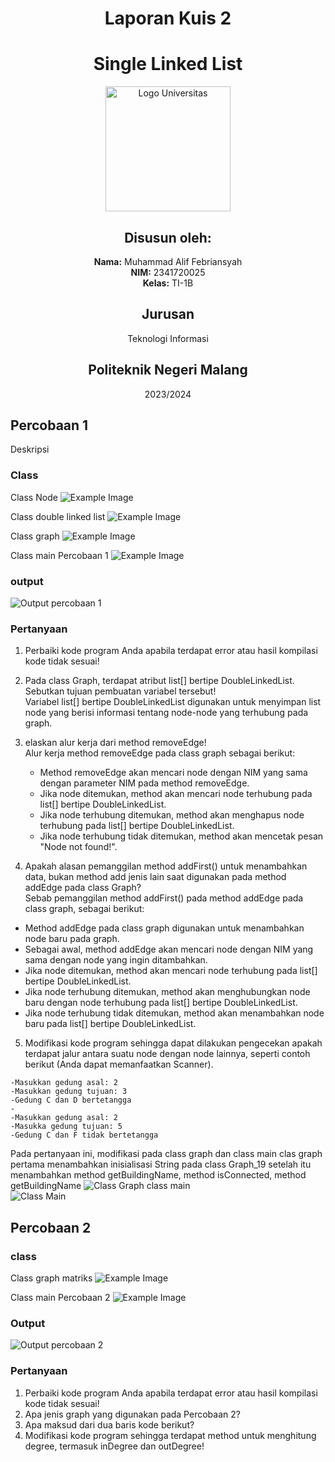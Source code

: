 <div style="text-align: center;">

# **Laporan Kuis 2**
# **Single Linked List**

<img src="https://spmb.polinema.ac.id/devel/asset/images/polinema_logo.png" alt="Logo Universitas" style="width: 200px;"/>

## Disusun oleh:
**Nama:** Muhammad Alif Febriansyah <br>
**NIM:** 2341720025 <br>
**Kelas:** TI-1B <br>

## Jurusan
Teknologi Informasi

## Politeknik Negeri Malang
2023/2024

</div>

## Percobaan 1
Deskripsi
### Class
Class Node
<img src="image\node p1.png" alt="Example Image"/>

Class double linked list
<img src="image\double linked list p1.png" alt="Example Image"/>

Class graph
<img src="image\graph p1.png" alt="Example Image"/>

Class main Percobaan 1
<img src="image\graph main p1.png" alt="Example Image"/>

### output
<img src="image\output p1.png" alt="Output percobaan 1"/>

### Pertanyaan
1.  Perbaiki kode program Anda apabila terdapat error atau hasil kompilasi kode tidak sesuai!
2.  Pada class Graph, terdapat atribut list[] bertipe DoubleLinkedList. Sebutkan tujuan pembuatan 
variabel tersebut! <br>
Variabel list[] bertipe DoubleLinkedList digunakan untuk menyimpan list node yang berisi informasi tentang node-node yang terhubung pada graph.

3. elaskan alur kerja dari method removeEdge! <br> 
Alur kerja method removeEdge pada class graph sebagai berikut:
   - Method removeEdge akan mencari node dengan NIM yang sama dengan parameter NIM pada method removeEdge.
   - Jika node ditemukan, method akan mencari node terhubung pada list[] bertipe DoubleLinkedList.
   - Jika node terhubung ditemukan, method akan menghapus node terhubung pada list[] bertipe DoubleLinkedList.
   - Jika node terhubung tidak ditemukan, method akan mencetak pesan "Node not found!".

4.  Apakah alasan pemanggilan method addFirst() untuk menambahkan data, bukan method add jenis lain saat digunakan pada method addEdge pada class Graph? <br>
Sebab pemanggilan method addFirst() pada method addEdge pada class graph, sebagai berikut:
   - Method addEdge pada class graph digunakan untuk menambahkan node baru pada graph.
   - Sebagai awal, method addEdge akan mencari node dengan NIM yang sama dengan node yang ingin ditambahkan.
   - Jika node ditemukan, method akan mencari node terhubung pada list[] bertipe DoubleLinkedList.
   - Jika node terhubung ditemukan, method akan menghubungkan node baru dengan node terhubung pada list[] bertipe DoubleLinkedList.
   - Jika node terhubung tidak ditemukan, method akan menambahkan node baru pada list[] bertipe DoubleLinkedList.

5. Modifikasi kode program sehingga dapat dilakukan pengecekan apakah terdapat jalur antara suatu node dengan node lainnya, seperti contoh berikut (Anda dapat memanfaatkan Scanner). <br>
```
-Masukkan gedung asal: 2
-Masukkan gedung tujuan: 3
-Gedung C dan D bertetangga 
-
-Masukkan gedung asal: 2
-Masukka gedung tujuan: 5
-Gedung C dan F tidak bertetangga
```
Pada pertanyaan ini, modifikasi pada class graph dan class main
clas graph <br>
pertama menambahkan inisialisasi String pada class Graph_19 setelah itu menambahkan method getBuildingName, method isConnected, method getBuildingName
<img  src="image\Pertanyaan 5 p1.png" alt="Class Graph"/>
class main <br>
<img src="image\Pertanyaan 5 p1 main.png" alt="Class Main"/>

## Percobaan 2

### class 
Class graph matriks
<img src="image\graph matriks p2.png" alt="Example Image"/>

Class main Percobaan 2
<img src="image\graph main p2.png" alt="Example Image"/>

### Output 
<img src="image\output p2.png" alt="Output percobaan 2"/>

### Pertanyaan
1. Perbaiki kode program Anda apabila terdapat error atau hasil kompilasi kode tidak sesuai!
2. Apa jenis graph yang digunakan pada Percobaan 2?
3. Apa maksud dari dua baris kode berikut?
4. Modifikasi kode program sehingga terdapat method untuk menghitung degree, termasuk 
inDegree dan outDegree!
